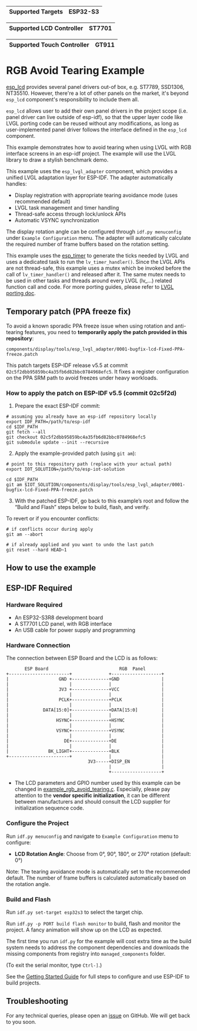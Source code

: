 | Supported Targets | ESP32-S3 |
| ----------------- | -------- |

| Supported LCD Controller    | ST7701 |
| ----------------------------| -------|

| Supported Touch Controller  |  GT911 |
| ----------------------------| -------|

# RGB Avoid Tearing Example

[esp_lcd](https://docs.espressif.com/projects/esp-idf/en/latest/esp32/api-reference/peripherals/lcd.html) provides several panel drivers out-of box, e.g. ST7789, SSD1306, NT35510. However, there're a lot of other panels on the market, it's beyond `esp_lcd` component's responsibility to include them all.

`esp_lcd` allows user to add their own panel drivers in the project scope (i.e. panel driver can live outside of esp-idf), so that the upper layer code like LVGL porting code can be reused without any modifications, as long as user-implemented panel driver follows the interface defined in the `esp_lcd` component.

This example demonstrates how to avoid tearing when using LVGL with RGB interface screens in an esp-idf project. The example will use the LVGL library to draw a stylish benchmark demo.

This example uses the `esp_lvgl_adapter` component, which provides a unified LVGL adaptation layer for ESP-IDF. The adapter automatically handles:
- Display registration with appropriate tearing avoidance mode (uses recommended default)
- LVGL task management and timer handling
- Thread-safe access through lock/unlock APIs
- Automatic VSYNC synchronization

The display rotation angle can be configured through `idf.py menuconfig` under `Example Configuration` menu. The adapter will automatically calculate the required number of frame buffers based on the rotation setting.

This example uses the [esp_timer](https://docs.espressif.com/projects/esp-idf/en/latest/esp32/api-reference/system/esp_timer.html) to generate the ticks needed by LVGL and uses a dedicated task to run the `lv_timer_handler()`. Since the LVGL APIs are not thread-safe, this example uses a mutex which be invoked before the call of `lv_timer_handler()` and released after it. The same mutex needs to be used in other tasks and threads around every LVGL (lv_...) related function call and code. For more porting guides, please refer to [LVGL porting doc](https://docs.lvgl.io/master/porting/index.html).

## Temporary patch (PPA freeze fix)

To avoid a known sporadic PPA freeze issue when using rotation and anti-tearing features, you need to **temporarily apply the patch provided in this repository**:

`components/display/tools/esp_lvgl_adapter/0001-bugfix-lcd-Fixed-PPA-freeze.patch`

This patch targets ESP-IDF release v5.5 at commit `02c5f2dbb95859bc4a35fb6d82bbc0784968efc5`. It fixes a register configuration on the PPA SRM path to avoid freezes under heavy workloads.

### How to apply the patch on ESP-IDF v5.5 (commit 02c5f2d)

1. Prepare the exact ESP-IDF commit:

```
# assuming you already have an esp-idf repository locally
export IDF_PATH=/path/to/esp-idf
cd $IDF_PATH
git fetch --all
git checkout 02c5f2dbb95859bc4a35fb6d82bbc0784968efc5
git submodule update --init --recursive
```

2. Apply the example-provided patch (using `git am`):

```
# point to this repository path (replace with your actual path)
export IOT_SOLUTION=/path/to/esp-iot-solution

cd $IDF_PATH
git am $IOT_SOLUTION/components/display/tools/esp_lvgl_adapter/0001-bugfix-lcd-Fixed-PPA-freeze.patch
```

3. With the patched ESP-IDF, go back to this example’s root and follow the “Build and Flash” steps below to build, flash, and verify.

To revert or if you encounter conflicts:

```
# if conflicts occur during apply
git am --abort

# if already applied and you want to undo the last patch
git reset --hard HEAD~1
```

## How to use the example

## ESP-IDF Required

### Hardware Required

* An ESP32-S3R8 development board
* A ST7701 LCD panel, with RGB interface
* An USB cable for power supply and programming

### Hardware Connection

The connection between ESP Board and the LCD is as follows:

```
       ESP Board                           RGB  Panel
+-----------------------+              +-------------------+
|                   GND +--------------+GND                |
|                       |              |                   |
|                   3V3 +--------------+VCC                |
|                       |              |                   |
|                   PCLK+--------------+PCLK               |
|                       |              |                   |
|             DATA[15:0]+--------------+DATA[15:0]         |
|                       |              |                   |
|                  HSYNC+--------------+HSYNC              |
|                       |              |                   |
|                  VSYNC+--------------+VSYNC              |
|                       |              |                   |
|                     DE+--------------+DE                 |
|                       |              |                   |
|               BK_LIGHT+--------------+BLK                |
+-----------------------+              |                   |
                               3V3-----+DISP_EN            |
                                       |                   |
                                       +-------------------+
```

* The LCD parameters and GPIO number used by this example can be changed in [example_rgb_avoid_tearing.c](main/example_rgb_avoid_tearing.c). Especially, please pay attention to the **vendor specific initialization**, it can be different between manufacturers and should consult the LCD supplier for initialization sequence code.

### Configure the Project

Run `idf.py menuconfig` and navigate to `Example Configuration` menu to configure:
- **LCD Rotation Angle**: Choose from 0°, 90°, 180°, or 270° rotation (default: 0°)

Note: The tearing avoidance mode is automatically set to the recommended default. The number of frame buffers is calculated automatically based on the rotation angle.

### Build and Flash

Run `idf.py set-target esp32s3` to select the target chip.

Run `idf.py -p PORT build flash monitor` to build, flash and monitor the project. A fancy animation will show up on the LCD as expected.

The first time you run `idf.py` for the example will cost extra time as the build system needs to address the component dependencies and downloads the missing components from registry into `managed_components` folder.

(To exit the serial monitor, type ``Ctrl-]``.)

See the [Getting Started Guide](https://docs.espressif.com/projects/esp-idf/en/latest/get-started/index.html) for full steps to configure and use ESP-IDF to build projects.

## Troubleshooting

For any technical queries, please open an [issue](https://github.com/espressif/esp-iot-solution/issues) on GitHub. We will get back to you soon.
